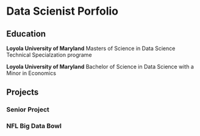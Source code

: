 # Data Scienist Porfolio

## Education 
**Loyola University of Maryland**
Masters of Science in Data Science Technical Specialzation programe

**Loyola University of Maryland**
Bachelor of Science in Data Science with a Minor in Economics 

## Projects

### Senior Project 


### NFL Big Data Bowl

